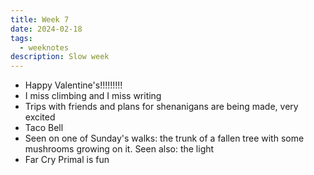 ```yaml
---
title: Week 7
date: 2024-02-18
tags: 
  - weeknotes
description: Slow week
---
```

- Happy Valentine's!!!!!!!!! 
- I miss climbing and I miss writing
- Trips with friends and plans for shenanigans are being made, very excited
- Taco Bell
- Seen on one of Sunday's walks: the trunk of a fallen tree with some mushrooms growing on it. Seen also: the light
- Far Cry Primal is fun
